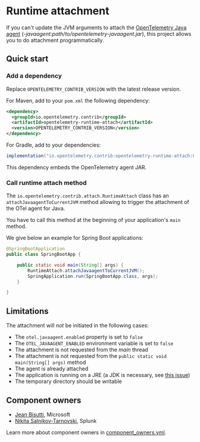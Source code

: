 # Runtime attachment

If you can't update the JVM arguments to attach the [OpenTelemetry Java agent](https://github.com/open-telemetry/opentelemetry-java-instrumentation) (_-javaagent:path/to/opentelemetry-javaagent.jar_), this project allows you to do attachment programmatically.

## Quick start

### Add a dependency

Replace `OPENTELEMETRY_CONTRIB_VERSION` with the latest release version.

For Maven, add to your `pom.xml` the following dependency:

```xml
<dependency>
  <groupId>io.opentelemetry.contrib</groupId>
  <artifactId>opentelemetry-runtime-attach</artifactId>
  <version>OPENTELEMETRY_CONTRIB_VERSION</version>
</dependency>
```

For Gradle, add to your dependencies:

```groovy
implementation("io.opentelemetry.contrib:opentelemetry-runtime-attach:OPENTELEMETRY_CONTRIB_VERSION")
```

This dependency embeds the OpenTelemetry agent JAR.

### Call runtime attach method

The `io.opentelemetry.contrib.attach.RuntimeAttach` class has an `attachJavaagentToCurrentJVM` method allowing to trigger the attachment of the OTel agent for Java.

You have to call this method at the beginning of your application's `main` method.

We give below an example for Spring Boot applications:

```java
@SpringBootApplication
public class SpringBootApp {

    public static void main(String[] args) {
        RuntimeAttach.attachJavaagentToCurrentJVM();
        SpringApplication.run(SpringBootApp.class, args);
    }

}
```

## Limitations

The attachment will _not_ be initiated in the following cases:

* The `otel.javaagent.enabled` property is set to `false`
* The `OTEL_JAVAAGENT_ENABLED` environment variable is set to `false`
* The attachment is not requested from the _main_ thread
* The attachment is not requested from the `public static void main(String[] args)` method
* The agent is already attached
* The application is running on a JRE (a JDK is necessary, see [this issue](https://github.com/raphw/byte-buddy/issues/374))
* The temporary directory should be writable

## Component owners

- [Jean Bisutti](https://github.com/jeanbisutti), Microsoft
- [Nikita Salnikov-Tarnovski](https://github.com/iNikem), Splunk

Learn more about component owners in [component_owners.yml](../.github/component_owners.yml).
